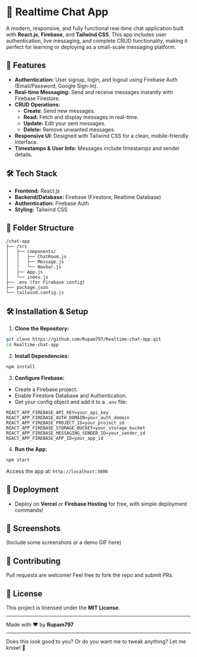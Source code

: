 # 📩 Realtime Chat App

A modern, responsive, and fully functional real-time chat application built with **React.js**, **Firebase**, and **Tailwind CSS**. This app includes user authentication, live messaging, and complete CRUD functionality, making it perfect for learning or deploying as a small-scale messaging platform.

## 🚀 Features

- **Authentication:** User signup, login, and logout using Firebase Auth (Email/Password, Google Sign-In).
- **Real-time Messaging:** Send and receive messages instantly with Firebase Firestore.
- **CRUD Operations:**
  - **Create:** Send new messages.
  - **Read:** Fetch and display messages in real-time.
  - **Update:** Edit your sent messages.
  - **Delete:** Remove unwanted messages.
- **Responsive UI:** Designed with Tailwind CSS for a clean, mobile-friendly interface.
- **Timestamps & User Info:** Messages include timestamps and sender details.

## 🛠️ Tech Stack

- **Frontend:** React.js
- **Backend/Database:** Firebase (Firestore, Realtime Database)
- **Authentication:** Firebase Auth
- **Styling:** Tailwind CSS

## 📂 Folder Structure

```
/chat-app
├── /src
│   ├── components/
│   │   ├── ChatRoom.js
│   │   ├── Message.js
│   │   └── Navbar.js
│   ├── App.js
│   └── index.js
├── .env (for Firebase config)
├── package.json
└── tailwind.config.js
```

## 🛠️ Installation & Setup

1. **Clone the Repository:**
```bash
git clone https://github.com/Rupam797/Realtime-chat-app.git
cd Realtime-chat-app
```

2. **Install Dependencies:**
```bash
npm install
```

3. **Configure Firebase:**
- Create a Firebase project.
- Enable Firestore Database and Authentication.
- Get your config object and add it to a `.env` file:

```
REACT_APP_FIREBASE_API_KEY=your_api_key
REACT_APP_FIREBASE_AUTH_DOMAIN=your_auth_domain
REACT_APP_FIREBASE_PROJECT_ID=your_project_id
REACT_APP_FIREBASE_STORAGE_BUCKET=your_storage_bucket
REACT_APP_FIREBASE_MESSAGING_SENDER_ID=your_sender_id
REACT_APP_FIREBASE_APP_ID=your_app_id
```

4. **Run the App:**
```bash
npm start
```

Access the app at: `http://localhost:3000`

## 🚀 Deployment

- Deploy on **Vercel** or **Firebase Hosting** for free, with simple deployment commands!

## 📸 Screenshots

(Include some screenshots or a demo GIF here)

## 🤝 Contributing

Pull requests are welcome! Feel free to fork the repo and submit PRs.

## 📜 License

This project is licensed under the **MIT License**.

---

Made with ❤️ by **Rupam797**

---

Does this look good to you? Or do you want me to tweak anything? Let me know! 🚀

